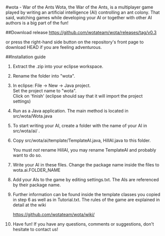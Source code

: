 #wota - War of the Ants
Wota, the War of the Ants, is a multiplayer game played by writing an artificial intelligence (AI) controlling an ant colony. That said, watching games while developing your AI or together with other AI authors is a big part of the fun! 

##Download release
https://github.com/wotateam/wota/releases/tag/v0.3

or press the right-hand side button on the repository's front page to download HEAD if you are feeling adventurous.

##Installation guide

1.  Extract the .zip into your eclipse workspace.

2.  Rename the folder into "wota".

3.  In eclipse: File -> New -> Java project.  
    Set the project name to "wota".  
    Click on 'finish' (eclipse should say that it will import the project settings)

4.  Run as a Java application. The main method is located in src/wota/Wota.java

5.  To start writing your AI, create a folder with the name of your AI in src/wota/ai/ .

6.  Copy src/wota/ai/template/TemplateAI.java, HillAI.java to this folder. 

	You must *not* rename HillAI, you may rename TemplateAI and probably want to do so.

7.  Write your AI in these files. Change the package name inside the files to wota.ai.FOLDER_NAME

8.  Add your AIs to the game by editing settings.txt. The AIs are referenced by their package name.

9.  Further information can be found inside the template classes you copied in step 6 as well as in Tutorial.txt. 
	The rules of the game are explained in detail at the wiki 
	
	https://github.com/wotateam/wota/wiki/
	
10. Have fun! If you have any questions, comments or suggestions, don't hesitate to contact us!
